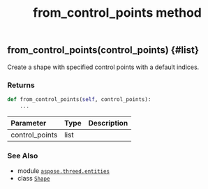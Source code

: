 ﻿---
title: from_control_points method
second_title: Aspose.3D for Python via .NET API References
description: 
type: docs
weight: 60
url: /python-net/aspose.threed.entities/shape/from_control_points/
is_root: false
---

## from_control_points(control_points) {#list}

Create a shape with specified control points with a default indices.


### Returns 





```python
def from_control_points(self, control_points):
    ...
```


| Parameter | Type | Description |
| :- | :- | :- |
| control_points | list |  |



### See Also
* module [`aspose.threed.entities`](../../)
* class [`Shape`](/3d/python-net/aspose.threed.entities/shape)
